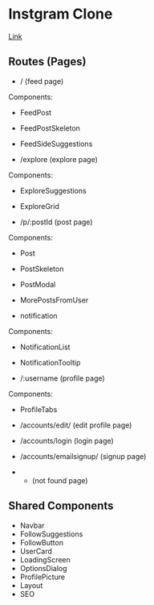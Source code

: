 # Instgram Clone

[Link](https://insta-clone-ecru.vercel.app/accounts/login)

## Routes (Pages)

- / (feed page)

Components:

- FeedPost
- FeedPostSkeleton
- FeedSideSuggestions

- /explore (explore page)

Components:

- ExploreSuggestions
- ExploreGrid

- /p/:postId (post page)

Components:

- Post
- PostSkeleton
- PostModal
- MorePostsFromUser

- notification

Components:

- NotificationList
- NotificationTooltip

- /:username (profile page)

Components:

- ProfileTabs

- /accounts/edit/ (edit profile page)

- /accounts/login (login page)

- /accounts/emailsignup/ (signup page)

- - (not found page)

## Shared Components

- Navbar
- FollowSuggestions
- FollowButton
- UserCard
- LoadingScreen
- OptionsDialog
- ProfilePicture
- Layout
- SEO
